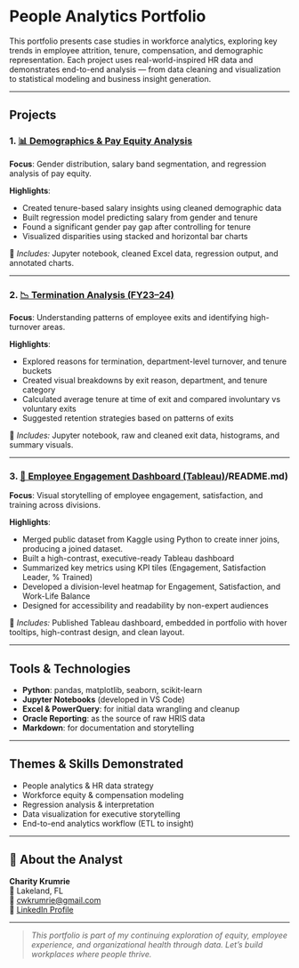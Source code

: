 # People Analytics Portfolio

This portfolio presents case studies in workforce analytics, exploring key trends in employee attrition, tenure, compensation, and demographic representation. Each project uses real-world-inspired HR data and demonstrates end-to-end analysis — from data cleaning and visualization to statistical modeling and business insight generation.

---

## Projects

### 1. [📊 Demographics & Pay Equity Analysis](./Demographics/README.md)

**Focus**: Gender distribution, salary band segmentation, and regression analysis of pay equity.

**Highlights**:
- Created tenure-based salary insights using cleaned demographic data
- Built regression model predicting salary from gender and tenure
- Found a significant gender pay gap after controlling for tenure
- Visualized disparities using stacked and horizontal bar charts

📎 _Includes:_ Jupyter notebook, cleaned Excel data, regression output, and annotated charts.

---

### 2. [📉 Termination Analysis (FY23–24)](./Termination/README.md)

**Focus**: Understanding patterns of employee exits and identifying high-turnover areas.

**Highlights**:
- Explored reasons for termination, department-level turnover, and tenure buckets
- Created visual breakdowns by exit reason, department, and tenure category
- Calculated average tenure at time of exit and compared involuntary vs voluntary exits
- Suggested retention strategies based on patterns of exits

📎 _Includes:_ Jupyter notebook, raw and cleaned exit data, histograms, and summary visuals.

---

### 3. [📘 Employee Engagement Dashboard (Tableau)](./Experience (Tableau))/README.md)

**Focus**: Visual storytelling of employee engagement, satisfaction, and training across divisions.

**Highlights**:
- Merged public dataset from Kaggle using Python to create inner joins, producing a joined dataset.
- Built a high-contrast, executive-ready Tableau dashboard
- Summarized key metrics using KPI tiles (Engagement, Satisfaction Leader, % Trained)
- Developed a division-level heatmap for Engagement, Satisfaction, and Work-Life Balance
- Designed for accessibility and readability by non-expert audiences

📎 _Includes:_ Published Tableau dashboard, embedded in portfolio with hover tooltips, high-contrast design, and clean layout.

---

## Tools & Technologies

- **Python**: pandas, matplotlib, seaborn, scikit-learn
- **Jupyter Notebooks** (developed in VS Code)
- **Excel & PowerQuery**: for initial data wrangling and cleanup
- **Oracle Reporting**: as the source of raw HRIS data
- **Markdown**: for documentation and storytelling

---

## Themes & Skills Demonstrated

- People analytics & HR data strategy
- Workforce equity & compensation modeling
- Regression analysis & interpretation
- Data visualization for executive storytelling
- End-to-end analytics workflow (ETL to insight)

---

## 👤 About the Analyst

**Charity Krumrie**  
📍 Lakeland, FL  
📧 [cwkrumrie@gmail.com](mailto:cwkrumrie@gmail.com)  
🔗 [LinkedIn Profile](https://www.linkedin.com/in/ckrumrie)

---

> _This portfolio is part of my continuing exploration of equity, employee experience, and organizational health through data. Let’s build workplaces where people thrive._

